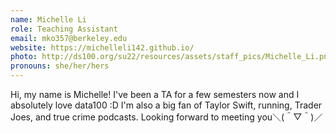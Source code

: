 ```yaml
---
name: Michelle Li
role: Teaching Assistant
email: mko357@berkeley.edu
website: https://michelleli142.github.io/
photo: http://ds100.org/su22/resources/assets/staff_pics/Michelle_Li.png
pronouns: she/her/hers
---
```

Hi, my name is Michelle! I've been a TA for a few semesters now and I absolutely love data100 :D I'm also a big fan of Taylor Swift, running, Trader Joes, and true crime podcasts. Looking forward to meeting you＼(＾▽＾)／ 
